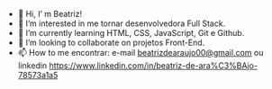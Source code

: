 - 👋 Hi, I’ m Beatriz!
- 👀 I’m interested in  me tornar desenvolvedora Full Stack.
- 🌱 I’m currently learning  HTML, CSS, JavaScript, Git e Github.
- 💞️ I’m looking to collaborate on projetos Front-End.
- 📫 How to me encontrar: e-mail beatrizdearaujo00@gmail.com ou  linkedin https://www.linkedin.com/in/beatriz-de-ara%C3%BAjo-78573a1a5

<!---
beatrizdearauj0/beatrizdearauj0 is a ✨ special ✨ repository because its `README.md` (this file) appears on your GitHub profile.
You can click the Preview link to take a look at your changes.
--->
